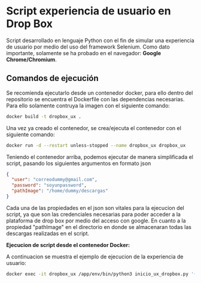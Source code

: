 # Script experiencia de usuario en Drop Box

Script desarrollado en lenguaje Python con el fin de simular una experiencia de usuario por medio del uso del framework
Selenium. Como dato importante, solamente se ha probado en el navegador:
**Google Chrome/Chromium**.

## Comandos de ejecución

Se recomienda ejecutarlo desde un contenedor docker, para ello dentro del repositorio se encuentra el Dockerfile con las dependencias necesarias. Para ello solamente contruya la imagen con el siguiente comando:

```sh
docker build -t dropbox_ux .
```

Una vez ya creado el contenedor, se crea/ejecuta el contenedor con el siguiente comando:

```sh
docker run -d --restart unless-stopped --name dropbox_ux dropbox_ux
```

Teniendo el contenedor arriba, podemos ejecutar de manera simplificada el script, pasando los siguientes argumentos en formato json

```json
{
  "user": "correodummy@gmail.com",
  "password": "soyunpassword",
  "pathImage": "/home/dummy/descargas"
}
```

Cada una de las propiedades en el json son vitales para la ejecucion del script, ya que son las credenciales necesarias
para poder acceder a la plataforma de drop box por medio del acceso con google. En cuanto a la propiedad "pathImage" en
el directorio en donde se almacenaran todas las descargas realizadas en el script.

**Ejecucion de script desde el contenedor Docker:**

A continuacion se muestra el ejemplo de ejecucion de la experiencia de usuario:

```bash
docker exec -it dropbox_ux /app/env/bin/python3 inicio_ux_dropbox.py '{"user":"dummy@gmail.com", "password":"dummy","pathImage": "/app/img25mb.png"}'
```





